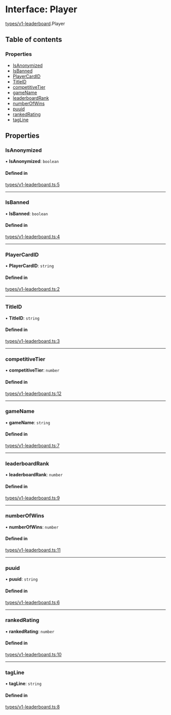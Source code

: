 # Interface: Player

[types/v1-leaderboard](../modules/types_v1_leaderboard.md).Player

## Table of contents

### Properties

- [IsAnonymized](types_v1_leaderboard.Player.md#isanonymized)
- [IsBanned](types_v1_leaderboard.Player.md#isbanned)
- [PlayerCardID](types_v1_leaderboard.Player.md#playercardid)
- [TitleID](types_v1_leaderboard.Player.md#titleid)
- [competitiveTier](types_v1_leaderboard.Player.md#competitivetier)
- [gameName](types_v1_leaderboard.Player.md#gamename)
- [leaderboardRank](types_v1_leaderboard.Player.md#leaderboardrank)
- [numberOfWins](types_v1_leaderboard.Player.md#numberofwins)
- [puuid](types_v1_leaderboard.Player.md#puuid)
- [rankedRating](types_v1_leaderboard.Player.md#rankedrating)
- [tagLine](types_v1_leaderboard.Player.md#tagline)

## Properties

### IsAnonymized

• **IsAnonymized**: `boolean`

#### Defined in

[types/v1-leaderboard.ts:5](https://github.com/jameslinimk/unofficial-valorant-api/blob/e0f8f42/package/src/types/v1-leaderboard.ts#L5)

___

### IsBanned

• **IsBanned**: `boolean`

#### Defined in

[types/v1-leaderboard.ts:4](https://github.com/jameslinimk/unofficial-valorant-api/blob/e0f8f42/package/src/types/v1-leaderboard.ts#L4)

___

### PlayerCardID

• **PlayerCardID**: `string`

#### Defined in

[types/v1-leaderboard.ts:2](https://github.com/jameslinimk/unofficial-valorant-api/blob/e0f8f42/package/src/types/v1-leaderboard.ts#L2)

___

### TitleID

• **TitleID**: `string`

#### Defined in

[types/v1-leaderboard.ts:3](https://github.com/jameslinimk/unofficial-valorant-api/blob/e0f8f42/package/src/types/v1-leaderboard.ts#L3)

___

### competitiveTier

• **competitiveTier**: `number`

#### Defined in

[types/v1-leaderboard.ts:12](https://github.com/jameslinimk/unofficial-valorant-api/blob/e0f8f42/package/src/types/v1-leaderboard.ts#L12)

___

### gameName

• **gameName**: `string`

#### Defined in

[types/v1-leaderboard.ts:7](https://github.com/jameslinimk/unofficial-valorant-api/blob/e0f8f42/package/src/types/v1-leaderboard.ts#L7)

___

### leaderboardRank

• **leaderboardRank**: `number`

#### Defined in

[types/v1-leaderboard.ts:9](https://github.com/jameslinimk/unofficial-valorant-api/blob/e0f8f42/package/src/types/v1-leaderboard.ts#L9)

___

### numberOfWins

• **numberOfWins**: `number`

#### Defined in

[types/v1-leaderboard.ts:11](https://github.com/jameslinimk/unofficial-valorant-api/blob/e0f8f42/package/src/types/v1-leaderboard.ts#L11)

___

### puuid

• **puuid**: `string`

#### Defined in

[types/v1-leaderboard.ts:6](https://github.com/jameslinimk/unofficial-valorant-api/blob/e0f8f42/package/src/types/v1-leaderboard.ts#L6)

___

### rankedRating

• **rankedRating**: `number`

#### Defined in

[types/v1-leaderboard.ts:10](https://github.com/jameslinimk/unofficial-valorant-api/blob/e0f8f42/package/src/types/v1-leaderboard.ts#L10)

___

### tagLine

• **tagLine**: `string`

#### Defined in

[types/v1-leaderboard.ts:8](https://github.com/jameslinimk/unofficial-valorant-api/blob/e0f8f42/package/src/types/v1-leaderboard.ts#L8)
